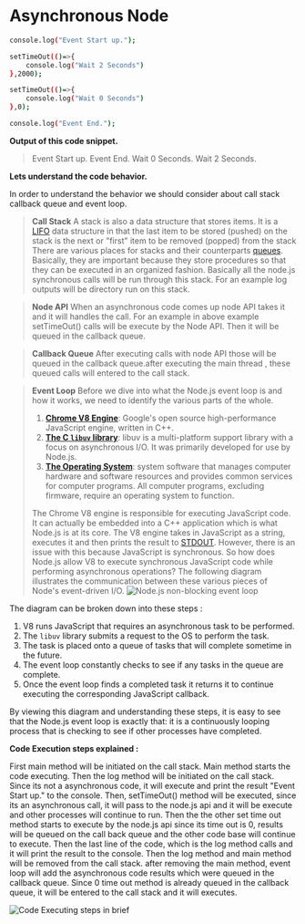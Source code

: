 # Asynchronous Node

```sh
console.log("Event Start up.");

setTimeOut(()=>{
	console.log("Wait 2 Seconds")
},2000);

setTimeOut(()=>{
	console.log("Wait 0 Seconds")
},0);

console.log("Event End.");
```
**Output of this code snippet.**

> Event Start up.
> Event End.
> Wait 0 Seconds.
> Wait 2 Seconds.

**Lets understand the code behavior.**

In order to understand the behavior we should consider about call stack callback queue and event loop. 

> **Call Stack**
A stack is also a data structure that stores items. It is a [LIFO](http://www.i-programmer.info/babbages-bag/263-stacks.html) data structure in that the last item to be stored (pushed) on the stack is the next or "first" item to be removed (popped) from the stack 
There are various places for stacks and their counterparts [queues](https://en.wikipedia.org/wiki/Queue_(abstract_data_type)). Basically, they are important because they store procedures so that they can be executed in an organized fashion.
Basically all the node.js synchronous calls will be run through this stack. For an example log outputs will be directory run on this stack.

  > **Node API**
  > When an asynchronous code comes up node API takes it and it will handles the call. For an example in above example setTimeOut() calls will be execute by the Node API. Then it will be queued in the callback queue.

> **Callback Queue**
> After executing calls with node API those will be queued in the callback queue.after executing the main thread , these queued calls will entered to the call stack.

> **Event Loop**
> Before we dive into what the Node.js event loop is and how it works, we need to identify the various parts of the whole.
> 1.  **[Chrome V8 Engine](https://developers.google.com/v8/)**: Google's open source high-performance JavaScript engine, written in C++.
> 1.  **[The C  `libuv`  library](http://docs.libuv.org/en/v1.x/)**: libuv is a multi-platform support library with a focus on asynchronous I/O. It was primarily developed for use by Node.js.
> 1.  **[The Operating System](https://en.wikipedia.org/wiki/Operating_system)**: system software that manages computer hardware and software resources and provides common services for computer programs. All computer programs, excluding firmware, require an operating system to function.
> 
> The Chrome V8 engine is responsible for executing JavaScript code. It can actually be embedded into a C++ application which is what Node.js is at its core. The V8 engine takes in JavaScript as a string, executes it and then prints the result to [STDOUT](http://stackoverflow.com/questions/3385201/confused-about-stdin-stdout-and-stderr). However, there is an issue with this because JavaScript is synchronous. So how does Node.js allow V8 to execute synchronous JavaScript code while performing asynchronous operations?
> The following diagram illustrates the communication between these various pieces of Node's event-driven I/O.
>![Node.js non-blocking event loop](https://i.ibb.co/Ld9JQT9/Capture1.png%22%20alt=%22Capture1)

The diagram can be broken down into these steps : 
1.  V8 runs JavaScript that requires an asynchronous task to be performed.
2.  The  `libuv`  library submits a request to the OS to perform the task.
3.  The task is placed onto a queue of tasks that will complete sometime in the future.
4.  The event loop constantly checks to see if any tasks in the queue are complete.
5.  Once the event loop finds a completed task it returns it to continue executing the corresponding JavaScript callback.

By viewing this diagram and understanding these steps, it is easy to see that the Node.js event loop is exactly that: it is a continuously looping process that is checking to see if other processes have completed.


**Code Execution steps explained :**

First  main method will be initiated on the call stack. Main method starts the code executing. Then the log method will be initiated on the call stack. Since its not a asynchronous code, it will execute and print the result "Event Start up." to the console. 
Then, setTimeOut() method will be executed, since its an asynchronous call, it will pass to the node.js api and it will be execute and other processes will continue to run. Then the the other set time out method starts to execute by the node.js api since its time out is 0, results will be queued on the call back queue and the other code base will continue to execute. Then the last line of  the code, which is the log method calls and it will print the result to the console. Then the log method and main method will be removed from the call stack. after removing the main method, event loop will add the asynchronous code results which were queued in the callback queue. Since 0 time out method is already queued in the callback queue, it will be entered to the call stack and it will executes.

![Code Executing steps in brief](https://i.ibb.co/cY5PfDP/Untitled-Diagram-1.png%22%20alt=%22Untitled-Diagram-1)
